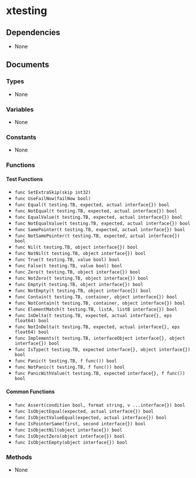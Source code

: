 # xtesting

## Dependencies

+ None

## Documents

### Types

+ None

### Variables

+ None

### Constants

+ None

### Functions

#### Test Functions

+ `func SetExtraSkip(skip int32)`
+ `func UseFailNow(failNow bool)`
+ `func Equal(t testing.TB, expected, actual interface{}) bool`
+ `func NotEqual(t testing.TB, expected, actual interface{}) bool`
+ `func EqualValue(t testing.TB, expected, actual interface{}) bool`
+ `func NotEqualValue(t testing.TB, expected, actual interface{}) bool`
+ `func SamePointer(t testing.TB, expected, actual interface{}) bool`
+ `func NotSamePointer(t testing.TB, expected, actual interface{}) bool`
+ `func Nil(t testing.TB, object interface{}) bool`
+ `func NotNil(t testing.TB, object interface{}) bool`
+ `func True(t testing.TB, value bool) bool`
+ `func False(t testing.TB, value bool) bool`
+ `func Zero(t testing.TB, object interface{}) bool`
+ `func NotZero(t testing.TB, object interface{}) bool`
+ `func Empty(t testing.TB, object interface{}) bool`
+ `func NotEmpty(t testing.TB, object interface{}) bool`
+ `func Contain(t testing.TB, container, object interface{}) bool`
+ `func NotContain(t testing.TB, container, object interface{}) bool`
+ `func ElementMatch(t testing.TB, listA, listB interface{}) bool`
+ `func InDelta(t testing.TB, expected, actual interface{}, eps float64) bool`
+ `func NotInDelta(t testing.TB, expected, actual interface{}, eps float64) bool`
+ `func Implements(t testing.TB, interfaceObject interface{}, object interface{}) bool`
+ `func IsType(t testing.TB, expected interface{}, object interface{}) bool`
+ `func Panic(t testing.TB, f func()) bool`
+ `func NotPanic(t testing.TB, f func()) bool`
+ `func PanicWithValue(t testing.TB, expected interface{}, f func()) bool`

#### Common Functions

+ `func Assert(condition bool, format string, v ...interface{}) bool`
+ `func IsObjectEqual(expected, actual interface{}) bool`
+ `func IsObjectValueEqual(expected, actual interface{}) bool`
+ `func IsPointerSame(first, second interface{}) bool`
+ `func IsObjectNil(object interface{}) bool`
+ `func IsObjectZero(object interface{}) bool`
+ `func IsObjectEmpty(object interface{}) bool`

### Methods

+ None
